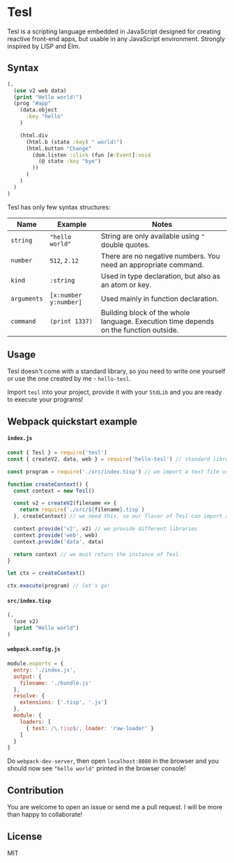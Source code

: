 # Tesl
Tesl is a scripting language embedded in JavaScript designed for creating reactive front-end apps, but usable in any JavaScript environment. Strongly inspired by LISP and Elm.

## Syntax
```clojure
(.
  (use v2 web data)
  (print "Hello world!")
  (prog "#app"
    (data.object
      :key "hello"
    )

    (html.div 
      (html.b (state :key) " world!")
      (html.button "Change"
        (dom.listen :click (fun [e:Event]:void
          (@ state :key "bye")
        ))
      )
    )
  )
)
```

Tesl has only few syntax structures:

Name | Example | Notes |
---- | ------- | ----------- |
`string` | `"hello world"` | String are only available using `"` double quotes.
`number` | `512`, `2.12` | There are no negative numbers. You need an appropriate command. 
`kind` | `:string` | Used in type declaration, but also as an atom or key. 
`arguments` | `[x:number y:number]` | Used mainly in function declaration. 
`command` | `(print 1337)` | Building block of the whole language. Execution time depends on the function outside.

## Usage
Tesl doesn't come with a standard library, so you need to write one yourself or use the one created by me - `hello-tesl`.

Import `tesl` into your project, provide it with your `StdLib` and you are ready to execute your programs!

## Webpack quickstart example

#### `index.js`
```js
const { Tesl } = require('tesl')
const { createV2, data, web } = require('hello-tesl') // standard library

const program = require('./src/index.tisp') // we import a text file using 'raw-loader'

function createContext() {
  const context = new Tesl()

  const v2 = createV2(filename => {
    return require(`./src/${filename}.tisp`)
  }, createContext) // we need this, so our flavor of Tesl can import and execute other files

  context.provide('v2', v2) // we provide different libraries
  context.provide('web', web)
  context.provide('data', data)

  return context // we must return the instance of Tesl
}

let ctx = createContext()

ctx.execute(program) // let's go!
```
#### `src/index.tisp`
```lisp
(.
  (use v2)
  (print "Hello world")
)
```
#### `webpack.config.js`
```js
module.exports = {
  entry: './index.js',
  output: {
    filename: './bundle.js'
  },
  resolve: {
    extensions: ['.tisp', '.js']
  },
  module: {
    loaders: [
      { test: /\.tisp$/, loader: 'raw-loader' }
    ]
  }
}
```
Do `webpack-dev-server`, then open `localhost:8080` in the browser and you should now see `"hello world"` printed in the browser console!

## Contribution

You are welcome to open an issue or send me a pull request. I will be more than happy to collaborate!

## License

MIT
